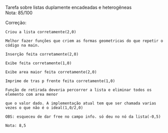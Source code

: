 Tarefa sobre listas duplamente encadeadas e heterogêneas  
Nota: 85/100  

Correção:  
  
    Criou a lista corretamente(2,0)

    Melhor fazer funções que criem as formas geometricas do que repetir o código na main.

    Inserção feita corretamente(2,0)

    Exibe feita corretamente(1,0)

    Exibe area maior feita corretamente(2,0)

    Imprime de tras p frente feita corretamente(1,0)

    Função de retirada deveria percorrer a lista e eliminar todos os elemento com area menor

    que o valor dado. A implementação atual tem que ser chamada varias vezes o que não é o ideal(1,0/2,0)

    OBS: esqueceu de dar free no campo info. só deu no nó da lista(-0,5)

    Nota: 8,5

